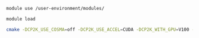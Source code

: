 ```bash
module use /user-environment/modules/
```

```bash
module load 
```

```bash
cmake -DCP2K_USE_COSMA=off -DCP2K_USE_ACCEL=CUDA -DCP2K_WITH_GPU=V100 -DCP2K_SCALAPACK_VENDOR=MKL ..
```
